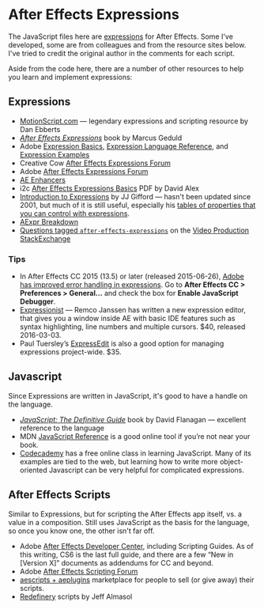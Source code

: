 # After Effects Expressions

The JavaScript files here are [expressions](https://helpx.adobe.com/after-effects/using/expression-basics.html) for After Effects. Some I've developed, some are from colleagues and from the resource sites below. I've tried to credit the original author in the comments for each script.

Aside from the code here, there are a number of other resources to help you learn and implement expressions:

## Expressions

- [MotionScript.com](http://www.motionscript.com/) — legendary expressions and scripting resource by Dan Ebberts
- *[After Effects Expressions](http://www.amazon.com/gp/product/024080936X/ref=as_li_tl?ie=UTF8&camp=1789&creative=390957&creativeASIN=024080936X&linkCode=as2&tag=opticalpodcast-20&linkId=XTPVQTKOURWFEKRN)* book by Marcus Geduld
- Adobe [Expression Basics](https://helpx.adobe.com/after-effects/using/expression-basics.html), [Expression Language Reference](https://helpx.adobe.com/after-effects/using/expression-language-reference.html), and [Expression Examples](https://helpx.adobe.com/after-effects/using/expression-examples.html)
- Creative Cow [After Effects Expressions Forum](http://forums.creativecow.net/adobe_after_effects_expressions)
- Adobe [After Effects Expressions Forum](http://forums.adobe.com/community/aftereffects_general_discussion/aftereffects_expressions)
- [AE Enhancers](http://www.aenhancers.com/)
- i2c [After Effects Expressions Basics](http://ideastocreations.blogspot.com/p/after-effects-expressions-basics.html) PDF by David Alex
- [Introduction to Expressions](http://www.jjgifford.com/expressions/basics/index.html) by JJ Gifford — hasn't been updated since 2001, but much of it is still useful, especially his [tables of properties that you can control with expressions](http://www.jjgifford.com/expressions/tables/index.html).
- [AExpr Breakdown](https://aexpr.wordpress.com/)
- [Questions tagged `after-effects-expressions`](http://video.stackexchange.com/questions/tagged/after-effects-expressions) on the [Video Production](http://video.stackexchange.com/) [StackExchange](http://stackexchange.com/)

### Tips

- In After Effects CC 2015 (13.5) or later (released 2015-06-26), [Adobe has improved error handling in expressions](http://blogs.adobe.com/aftereffects/2015/06/changes-to-expressions-in-after-effects-cc-2015-13-5.html). Go to **After Effects CC > Preferences > General…** and check the box for **Enable JavaScript Debugger**.
- [Expressionist](http://aescripts.com/expressionist/) — Remco Janssen has written a new expression editor, that gives you a window inside AE with basic IDE features such as syntax highlighting, line numbers and multiple cursors. $40, released 2016-03-03.
- Paul Tuersley’s [ExpressEdit](http://aescripts.com/pt_expressedit/) is also a good option for managing expressions project-wide. $35.

## Javascript

Since Expressions are written in JavaScript, it's good to have a handle on the language.

- *[JavaScript: The Definitive Guide](http://www.amazon.com/gp/product/0596805527/ref=as_li_tl?ie=UTF8&camp=1789&creative=390957&creativeASIN=0596805527&linkCode=as2&tag=opticalpodcast-20&linkId=7PR5S2O74PUPENC6)* book by David Flanagan — excellent reference to the language
- MDN [JavaScript Reference](https://developer.mozilla.org/en-US/docs/Web/JavaScript/Reference) is a good online tool if you’re not near your book.
- [Codecademy](http://www.codecademy.com/en/tracks/javascript) has a free online class in learning JavaScript. Many of its examples are tied to the web, but learning how to write more object-oriented Javascript can be very helpful for complicated expressions.

## After Effects Scripts

Similar to Expressions, but for scripting the After Effects app itself, vs. a value in a composition. Still uses JavaScript as the basis for the language, so once you know one, the other isn't far off.

- Adobe [After Effects Developer Center](https://www.adobe.com/devnet/aftereffects.html), including Scripting Guides. As of this writing, CS6 is the last full guide, and there are a few “New in [Version X]” documents as addendums for CC and beyond.
- Adobe [After Effects Scripting Forum](http://forums.adobe.com/community/aftereffects_general_discussion/ae_scripting)
- [aescripts + aeplugins](http://aescripts.com) marketplace for people to sell (or give away) their scripts.
- [Redefinery](http://www.redefinery.com/ae/) scripts by Jeff Almasol

